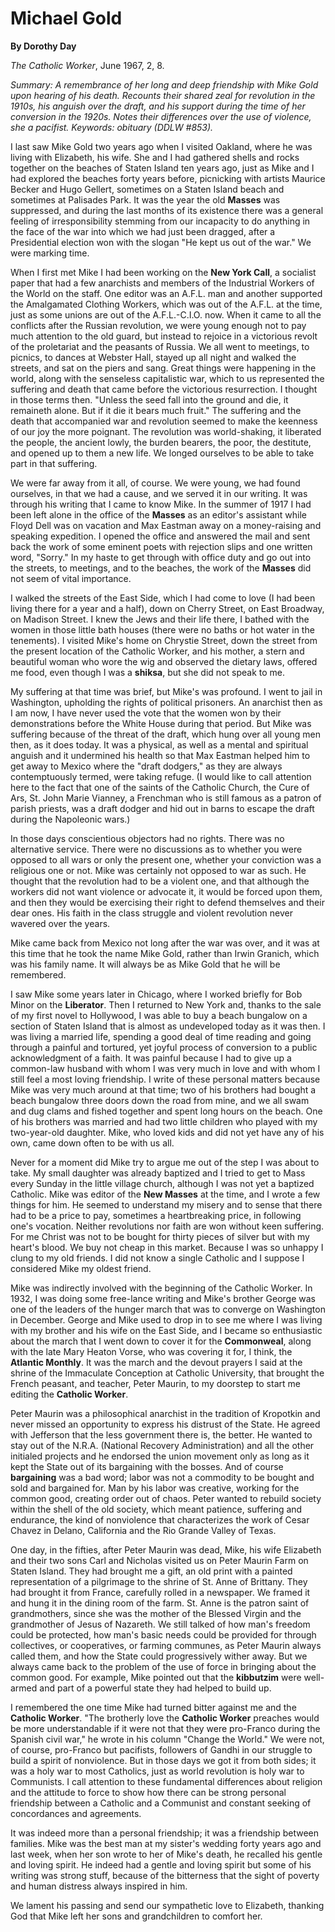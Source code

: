 Michael Gold
============

**By Dorothy Day**

*The Catholic Worker*, June 1967, 2, 8.

*Summary: A remembrance of her long and deep friendship with Mike Gold
upon hearing of his death. Recounts their shared zeal for revolution in
the 1910s, his anguish over the draft, and his support during the time
of her conversion in the 1920s. Notes their differences over the use of
violence, she a pacifist. Keywords: obituary (DDLW \#853).*

I last saw Mike Gold two years ago when I visited Oakland, where he was
living with Elizabeth, his wife. She and I had gathered shells and rocks
together on the beaches of Staten Island ten years ago, just as Mike and
I had explored the beaches forty years before, picnicking with artists
Maurice Becker and Hugo Gellert, sometimes on a Staten Island beach and
sometimes at Palisades Park. It was the year the old **Masses** was
suppressed, and during the last months of its existence there was a
general feeling of irresponsibility stemming from our incapacity to do
anything in the face of the war into which we had just been dragged,
after a Presidential election won with the slogan "He kept us out of the
war." We were marking time.

When I first met Mike I had been working on the **New York Call**, a
socialist paper that had a few anarchists and members of the Industrial
Workers of the World on the staff. One editor was an A.F.L. man and
another supported the Amalgamated Clothing Workers, which was out of the
A.F.L. at the time, just as some unions are out of the A.F.L.-C.I.O.
now. When it came to all the conflicts after the Russian revolution, we
were young enough not to pay much attention to the old guard, but
instead to rejoice in a victorious revolt of the proletariat and the
peasants of Russia. We all went to meetings, to picnics, to dances at
Webster Hall, stayed up all night and walked the streets, and sat on the
piers and sang. Great things were happening in the world, along with the
senseless capitalistic war, which to us represented the suffering and
death that came before the victorious resurrection. I thought in those
terms then. "Unless the seed fall into the ground and die, it remaineth
alone. But if it die it bears much fruit." The suffering and the death
that accompanied war and revolution seemed to make the keenness of our
joy the more poignant. The revolution was world-shaking, it liberated
the people, the ancient lowly, the burden bearers, the poor, the
destitute, and opened up to them a new life. We longed ourselves to be
able to take part in that suffering.

We were far away from it all, of course. We were young, we had found
ourselves, in that we had a cause, and we served it in our writing. It
was through his writing that I came to know Mike. In the summer of 1917
I had been left alone in the office of the **Masses** as an editor's
assistant while Floyd Dell was on vacation and Max Eastman away on a
money-raising and speaking expedition. I opened the office and answered
the mail and sent back the work of some eminent poets with rejection
slips and one written word, "Sorry." In my haste to get through with
office duty and go out into the streets, to meetings, and to the
beaches, the work of the **Masses** did not seem of vital importance.

I walked the streets of the East Side, which I had come to love (I had
been living there for a year and a half), down on Cherry Street, on East
Broadway, on Madison Street. I knew the Jews and their life there, I
bathed with the women in those little bath houses (there were no baths
or hot water in the tenements). I visited Mike's home on Chrystie
Street, down the street from the present location of the Catholic
Worker, and his mother, a stern and beautiful woman who wore the wig and
observed the dietary laws, offered me food, even though I was a
**shiksa**, but she did not speak to me.

My suffering at that time was brief, but Mike's was profound. I went to
jail in Washington, upholding the rights of political prisoners. An
anarchist then as I am now, I have never used the vote that the women
won by their demonstrations before the White House during that period.
But Mike was suffering because of the threat of the draft, which hung
over all young men then, as it does today. It was a physical, as well as
a mental and spiritual anguish and it undermined his health so that Max
Eastman helped him to get away to Mexico where the "draft dodgers," as
they are always contemptuously termed, were taking refuge. (I would like
to call attention here to the fact that one of the saints of the
Catholic Church, the Cure of Ars, St. John Marie Vianney, a Frenchman
who is still famous as a patron of parish priests, was a draft dodger
and hid out in barns to escape the draft during the Napoleonic wars.)

In those days conscientious objectors had no rights. There was no
alternative service. There were no discussions as to whether you were
opposed to all wars or only the present one, whether your conviction was
a religious one or not. Mike was certainly not opposed to war as such.
He thought that the revolution had to be a violent one, and that
although the workers did not want violence or advocate it, it would be
forced upon them, and then they would be exercising their right to
defend themselves and their dear ones. His faith in the class struggle
and violent revolution never wavered over the years.

Mike came back from Mexico not long after the war was over, and it was
at this time that he took the name Mike Gold, rather than Irwin Granich,
which was his family name. It will always be as Mike Gold that he will
be remembered.

I saw Mike some years later in Chicago, where I worked briefly for Bob
Minor on the **Liberator**. Then I returned to New York and, thanks to
the sale of my first novel to Hollywood, I was able to buy a beach
bungalow on a section of Staten Island that is almost as undeveloped
today as it was then. I was living a married life, spending a good deal
of time reading and going through a painful and tortured, yet joyful
process of conversion to a public acknowledgment of a faith. It was
painful because I had to give up a common-law husband with whom I was
very much in love and with whom I still feel a most loving friendship. I
write of these personal matters because Mike was very much around at
that time; two of his brothers had bought a beach bungalow three doors
down the road from mine, and we all swam and dug clams and fished
together and spent long hours on the beach. One of his brothers was
married and had two little children who played with my two-year-old
daughter. Mike, who loved kids and did not yet have any of his own, came
down often to be with us all.

Never for a moment did Mike try to argue me out of the step I was about
to take. My small daughter was already baptized and I tried to get to
Mass every Sunday in the little village church, although I was not yet a
baptized Catholic. Mike was editor of the **New Masses** at the time,
and I wrote a few things for him. He seemed to understand my misery and
to sense that there had to be a price to pay, sometimes a heartbreaking
price, in following one's vocation. Neither revolutions nor faith are
won without keen suffering. For me Christ was not to be bought for
thirty pieces of silver but with my heart's blood. We buy not cheap in
this market. Because I was so unhappy I clung to my old friends. I did
not know a single Catholic and I suppose I considered Mike my oldest
friend.

Mike was indirectly involved with the beginning of the Catholic Worker.
In 1932, I was doing some free-lance writing and Mike's brother George
was one of the leaders of the hunger march that was to converge on
Washington in December. George and Mike used to drop in to see me where
I was living with my brother and his wife on the East Side, and I became
so enthusiastic about the march that I went down to cover it for the
**Commonweal**, along with the late Mary Heaton Vorse, who was covering
it for, I think, the **Atlantic Monthly**. It was the march and the
devout prayers I said at the shrine of the Immaculate Conception at
Catholic University, that brought the French peasant, and teacher, Peter
Maurin, to my doorstep to start me editing the **Catholic Worker**.

Peter Maurin was a philosophical anarchist in the tradition of Kropotkin
and never missed an opportunity to express his distrust of the State. He
agreed with Jefferson that the less government there is, the better. He
wanted to stay out of the N.R.A. (National Recovery Administration) and
all the other initialed projects and he endorsed the union movement only
as long as it kept the State out of its bargaining with the bosses. And
of course **bargaining** was a bad word; labor was not a commodity to be
bought and sold and bargained for. Man by his labor was creative,
working for the common good, creating order out of chaos. Peter wanted
to rebuild society within the shell of the old society, which meant
patience, suffering and endurance, the kind of nonviolence that
characterizes the work of Cesar Chavez in Delano, California and the Rio
Grande Valley of Texas.

One day, in the fifties, after Peter Maurin was dead, Mike, his wife
Elizabeth and their two sons Carl and Nicholas visited us on Peter
Maurin Farm on Staten Island. They had brought me a gift, an old print
with a painted representation of a pilgrimage to the shrine of St. Anne
of Brittany. They had brought it from France, carefully rolled in a
newspaper. We framed it and hung it in the dining room of the farm. St.
Anne is the patron saint of grandmothers, since she was the mother of
the Blessed Virgin and the grandmother of Jesus of Nazareth. We still
talked of how man's freedom could be protected, how man's basic needs
could be provided for through collectives, or cooperatives, or farming
communes, as Peter Maurin always called them, and how the State could
progressively wither away. But we always came back to the problem of the
use of force in bringing about the common good. For example, Mike
pointed out that the **kibbutzim** were well-armed and part of a
powerful state they had helped to build up.

I remembered the one time Mike had turned bitter against me and the
**Catholic Worker**. "The brotherly love the **Catholic Worker**
preaches would be more understandable if it were not that they were
pro-Franco during the Spanish civil war," he wrote in his column "Change
the World." We were not, of course, pro-Franco but pacifists, followers
of Gandhi in our struggle to build a spirit of nonviolence. But in those
days we got it from both sides; it was a holy war to most Catholics,
just as world revolution is holy war to Communists. I call attention to
these fundamental differences about religion and the attitude to force
to show how there can be strong personal friendship between a Catholic
and a Communist and constant seeking of concordances and agreements.

It was indeed more than a personal friendship; it was a friendship
between families. Mike was the best man at my sister's wedding forty
years ago and last week, when her son wrote to her of Mike's death, he
recalled his gentle and loving spirit. He indeed had a gentle and loving
spirit but some of his writing was strong stuff, because of the
bitterness that the sight of poverty and human distress always inspired
in him.

We lament his passing and send our sympathetic love to Elizabeth,
thanking God that Mike left her sons and grandchildren to comfort her.
